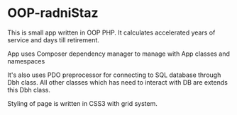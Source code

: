 # OOP-radniStaz
This is small app written in OOP PHP. It calculates accelerated years of service and days till retirement.

App uses Composer dependency manager to manage with App classes and namespaces

It's also uses PDO preprocessor for connecting to SQL database through Dbh class. All other classes which has need to interact with DB are extends this Dbh class.

Styling of page is written in CSS3 with grid system.
